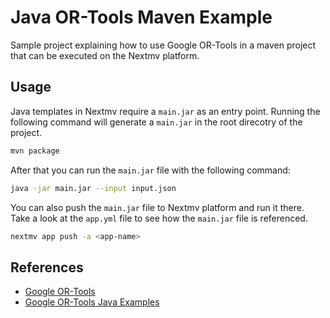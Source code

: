 # Java OR-Tools Maven Example

Sample project explaining how to use Google OR-Tools in a maven project that can
be executed on the Nextmv platform.

## Usage

Java templates in Nextmv require a `main.jar` as an entry point. Running the
following command will generate a `main.jar` in the root direcotry of the
project.

```bash
mvn package
```

After that you can run the `main.jar` file with the following command:

```bash
java -jar main.jar --input input.json
```

You can also push the `main.jar` file to Nextmv platform and run it there. Take
a look at the `app.yml` file to see how the `main.jar` file is referenced.

```bash
nextmv app push -a <app-name>
```

## References

- [Google OR-Tools](https://github.com/or-tools/or-tools)
- [Google OR-Tools Java Examples](https://github.com/or-tools/java_or-tools)
